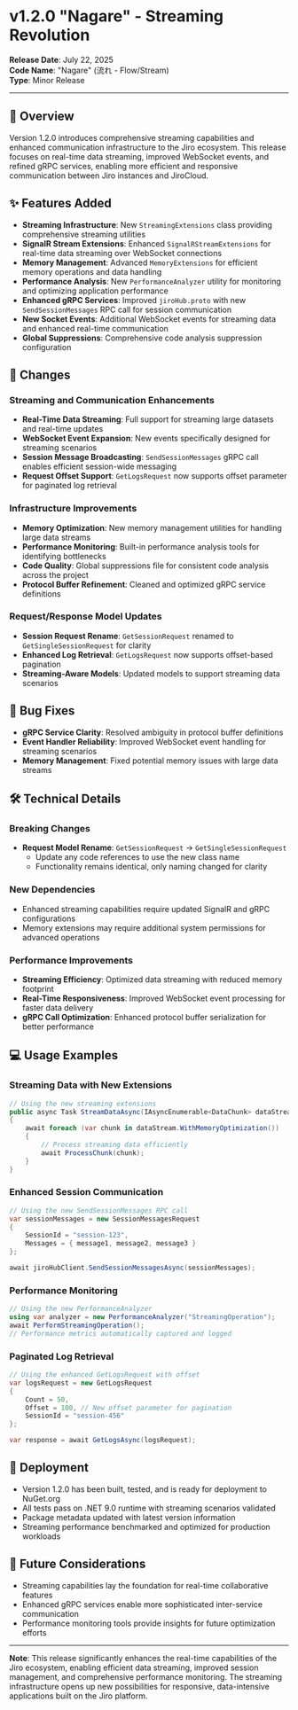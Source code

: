 # v1.2.0 "Nagare" - Streaming Revolution

**Release Date**: July 22, 2025  
**Code Name**: "Nagare" (流れ - Flow/Stream)  
**Type**: Minor Release  

---

## 🎯 Overview

Version 1.2.0 introduces comprehensive streaming capabilities and enhanced communication infrastructure to the Jiro ecosystem. This release focuses on real-time data streaming, improved WebSocket events, and refined gRPC services, enabling more efficient and responsive communication between Jiro instances and JiroCloud.

## ✨ Features Added

- **Streaming Infrastructure**: New `StreamingExtensions` class providing comprehensive streaming utilities
- **SignalR Stream Extensions**: Enhanced `SignalRStreamExtensions` for real-time data streaming over WebSocket connections
- **Memory Management**: Advanced `MemoryExtensions` for efficient memory operations and data handling
- **Performance Analysis**: New `PerformanceAnalyzer` utility for monitoring and optimizing application performance
- **Enhanced gRPC Services**: Improved `jiroHub.proto` with new `SendSessionMessages` RPC call for session communication
- **New Socket Events**: Additional WebSocket events for streaming data and enhanced real-time communication
- **Global Suppressions**: Comprehensive code analysis suppression configuration

## 🔄 Changes

### Streaming and Communication Enhancements

- **Real-Time Data Streaming**: Full support for streaming large datasets and real-time updates
- **WebSocket Event Expansion**: New events specifically designed for streaming scenarios
- **Session Message Broadcasting**: `SendSessionMessages` gRPC call enables efficient session-wide messaging
- **Request Offset Support**: `GetLogsRequest` now supports offset parameter for paginated log retrieval

### Infrastructure Improvements

- **Memory Optimization**: New memory management utilities for handling large data streams
- **Performance Monitoring**: Built-in performance analysis tools for identifying bottlenecks
- **Code Quality**: Global suppressions file for consistent code analysis across the project
- **Protocol Buffer Refinement**: Cleaned and optimized gRPC service definitions

### Request/Response Model Updates

- **Session Request Rename**: `GetSessionRequest` renamed to `GetSingleSessionRequest` for clarity
- **Enhanced Log Retrieval**: `GetLogsRequest` now supports offset-based pagination
- **Streaming-Aware Models**: Updated models to support streaming data scenarios

## 🐛 Bug Fixes

- **gRPC Service Clarity**: Resolved ambiguity in protocol buffer definitions
- **Event Handler Reliability**: Improved WebSocket event handling for streaming scenarios
- **Memory Management**: Fixed potential memory issues with large data streams

## 🛠️ Technical Details

### Breaking Changes

- **Request Model Rename**: `GetSessionRequest` → `GetSingleSessionRequest`
  - Update any code references to use the new class name
  - Functionality remains identical, only naming changed for clarity

### New Dependencies

- Enhanced streaming capabilities require updated SignalR and gRPC configurations
- Memory extensions may require additional system permissions for advanced operations

### Performance Improvements

- **Streaming Efficiency**: Optimized data streaming with reduced memory footprint
- **Real-Time Responsiveness**: Improved WebSocket event processing for faster data delivery
- **gRPC Call Optimization**: Enhanced protocol buffer serialization for better performance

## 💻 Usage Examples

### Streaming Data with New Extensions

```csharp
// Using the new streaming extensions
public async Task StreamDataAsync(IAsyncEnumerable<DataChunk> dataStream)
{
    await foreach (var chunk in dataStream.WithMemoryOptimization())
    {
        // Process streaming data efficiently
        await ProcessChunk(chunk);
    }
}
```

### Enhanced Session Communication

```csharp
// Using the new SendSessionMessages RPC call
var sessionMessages = new SessionMessagesRequest
{
    SessionId = "session-123",
    Messages = { message1, message2, message3 }
};

await jiroHubClient.SendSessionMessagesAsync(sessionMessages);
```

### Performance Monitoring

```csharp
// Using the new PerformanceAnalyzer
using var analyzer = new PerformanceAnalyzer("StreamingOperation");
await PerformStreamingOperation();
// Performance metrics automatically captured and logged
```

### Paginated Log Retrieval

```csharp
// Using the enhanced GetLogsRequest with offset
var logsRequest = new GetLogsRequest
{
    Count = 50,
    Offset = 100, // New offset parameter for pagination
    SessionId = "session-456"
};

var response = await GetLogsAsync(logsRequest);
```

## 🚀 Deployment

- Version 1.2.0 has been built, tested, and is ready for deployment to NuGet.org
- All tests pass on .NET 9.0 runtime with streaming scenarios validated
- Package metadata updated with latest version information
- Streaming performance benchmarked and optimized for production workloads

## 🔮 Future Considerations

- Streaming capabilities lay the foundation for real-time collaborative features
- Enhanced gRPC services enable more sophisticated inter-service communication
- Performance monitoring tools provide insights for future optimization efforts

---

**Note**: This release significantly enhances the real-time capabilities of the Jiro ecosystem, enabling efficient data streaming, improved session management, and comprehensive performance monitoring. The streaming infrastructure opens up new possibilities for responsive, data-intensive applications built on the Jiro platform.
